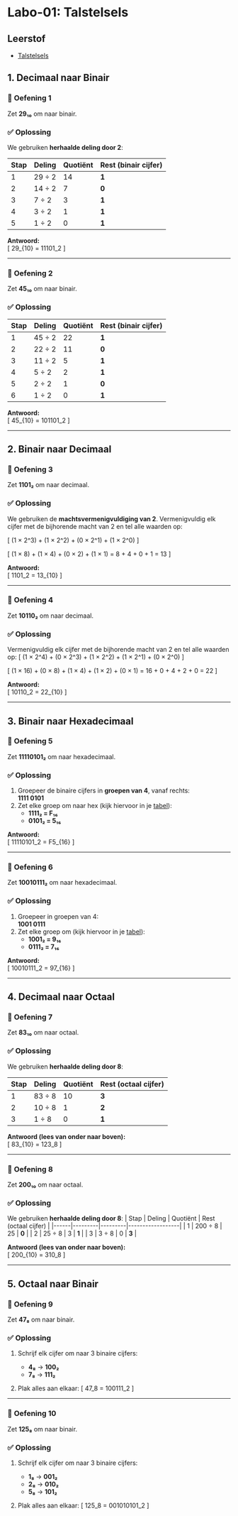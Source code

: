 # Labo-01: Talstelsels

## Leerstof
- [Talstelsels](/Talstelsels/README.md)

## 1. Decimaal naar Binair

### 📝 **Oefening 1**
Zet **29₁₀** om naar binair.

### ✅ **Oplossing**
We gebruiken **herhaalde deling door 2**:

| Stap | Deling   | Quotiënt | Rest (binair cijfer) |
|------|---------|---------|------------------|
| 1    | 29 ÷ 2  | 14      | **1**            |
| 2    | 14 ÷ 2  | 7       | **0**            |
| 3    | 7 ÷ 2   | 3       | **1**            |
| 4    | 3 ÷ 2   | 1       | **1**            |
| 5    | 1 ÷ 2   | 0       | **1**            |

**Antwoord:**  
\[
29_{10} = 11101_2
\]

---

### 📝 **Oefening 2**
Zet **45₁₀** om naar binair.

### ✅ **Oplossing**
| Stap | Deling   | Quotiënt | Rest (binair cijfer) |
|------|---------|---------|------------------|
| 1    | 45 ÷ 2  | 22      | **1**            |
| 2    | 22 ÷ 2  | 11      | **0**            |
| 3    | 11 ÷ 2  | 5       | **1**            |
| 4    | 5 ÷ 2   | 2       | **1**            |
| 5    | 2 ÷ 2   | 1       | **0**            |
| 6    | 1 ÷ 2   | 0       | **1**            |

**Antwoord:**  
\[
45_{10} = 101101_2
\]

---

## 2. Binair naar Decimaal

### 📝 **Oefening 3**
Zet **1101₂** om naar decimaal.

### ✅ **Oplossing**

We gebruiken de **machtsvermenigvuldiging van 2**. Vermenigvuldig elk cijfer met de bijhorende macht van 2 en tel alle waarden op:

\[
(1 × 2^3) + (1 × 2^2) + (0 × 2^1) + (1 × 2^0)
\]

\[
(1 × 8) + (1 × 4) + (0 × 2) + (1 × 1) = 8 + 4 + 0 + 1 = 13
\]

**Antwoord:**  
\[
1101_2 = 13_{10}
\]

---

### 📝 **Oefening 4**
Zet **10110₂** om naar decimaal.

### ✅ **Oplossing**

Vermenigvuldig elk cijfer met de bijhorende macht van 2 en tel alle waarden op:
\[
(1 × 2^4) + (0 × 2^3) + (1 × 2^2) + (1 × 2^1) + (0 × 2^0)
\]

\[
(1 × 16) + (0 × 8) + (1 × 4) + (1 × 2) + (0 × 1) = 16 + 0 + 4 + 2 + 0 = 22
\]

**Antwoord:**  
\[
10110_2 = 22_{10}
\]

---

## 3. Binair naar Hexadecimaal

### 📝 **Oefening 5**
Zet **11110101₂** om naar hexadecimaal.

### ✅ **Oplossing**
1. Groepeer de binaire cijfers in **groepen van 4**, vanaf rechts:  
   **1111 0101**
2. Zet elke groep om naar hex (kijk hiervoor in je [tabel](/Talstelsels/omrekenen_octaal_hexadecimaal/README.md)):
   - **1111₂ = F₁₆**
   - **0101₂ = 5₁₆**

**Antwoord:**  
\[
11110101_2 = F5_{16}
\]

---

### 📝 **Oefening 6**
Zet **10010111₂** om naar hexadecimaal.

### ✅ **Oplossing**
1. Groepeer in groepen van 4:  
   **1001 0111**
2. Zet elke groep om (kijk hiervoor in je [tabel](/Talstelsels/omrekenen_octaal_hexadecimaal/README.md)):
   - **1001₂ = 9₁₆**
   - **0111₂ = 7₁₆**

**Antwoord:**  
\[
10010111_2 = 97_{16}
\]

---

## 4. Decimaal naar Octaal

### 📝 **Oefening 7**
Zet **83₁₀** om naar octaal.

### ✅ **Oplossing**

We gebruiken **herhaalde deling door 8**:

| Stap | Deling   | Quotiënt | Rest (octaal cijfer) |
|------|---------|---------|------------------|
| 1    | 83 ÷ 8  | 10      | **3**            |
| 2    | 10 ÷ 8  | 1       | **2**            |
| 3    | 1 ÷ 8   | 0       | **1**            |

**Antwoord (lees van onder naar boven):**  
\[
83_{10} = 123_8
\]

---

### 📝 **Oefening 8**
Zet **200₁₀** om naar octaal.

### ✅ **Oplossing**

We gebruiken **herhaalde deling door 8**:
| Stap | Deling   | Quotiënt | Rest (octaal cijfer) |
|------|---------|---------|------------------|
| 1    | 200 ÷ 8 | 25      | **0**            |
| 2    | 25 ÷ 8  | 3       | **1**            |
| 3    | 3 ÷ 8   | 0       | **3**            |

**Antwoord (lees van onder naar boven):**  
\[
200_{10} = 310_8
\]

---

## 5. Octaal naar Binair

### 📝 **Oefening 9**
Zet **47₈** om naar binair.

### ✅ **Oplossing**
1. Schrijf elk cijfer om naar 3 binaire cijfers:
   - **4₈** → **100₂**
   - **7₈** → **111₂**

2. Plak alles aan elkaar:
   \[
    47_8 = 100111_2
    \]

---

### 📝 **Oefening 10**
Zet **125₈** om naar binair.

### ✅ **Oplossing**
1. Schrijf elk cijfer om naar 3 binaire cijfers:
   - **1₈** → **001₂**
   - **2₈** → **010₂**
   - **5₈** → **101₂**

2. Plak alles aan elkaar:
   \[
    125_8 = 001010101_2
    \]
